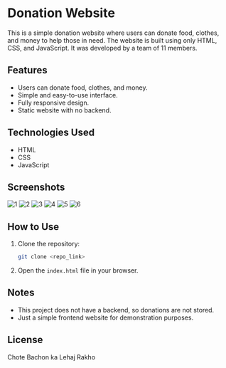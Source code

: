 # Donation Website

This is a simple donation website where users can donate food, clothes, and money to help those in need. The website is built using only HTML, CSS, and JavaScript. It was developed by a team of 11 members.

## Features
- Users can donate food, clothes, and money.
- Simple and easy-to-use interface.
- Fully responsive design.
- Static website with no backend.

## Technologies Used
- HTML
- CSS
- JavaScript

## Screenshots
![1](https://github.com/user-attachments/assets/fd627e59-5289-414c-8f4e-7dfbd77c91b2)
![2](https://github.com/user-attachments/assets/ba2504be-92cd-493a-8bf0-22c6aa9862ac)
![3](https://github.com/user-attachments/assets/fabf5ea9-1d5d-4524-ae6d-593670e9700c)
![4](https://github.com/user-attachments/assets/5f83eed4-e3f0-48f3-a30c-bcde21ebb492)
![5](https://github.com/user-attachments/assets/5886dba6-7521-4693-a1c5-0d22d80a7fcf)
![6](https://github.com/user-attachments/assets/7e52a792-3da5-4611-8cab-5b63eefc433f)


## How to Use
1. Clone the repository:
   ```sh
   git clone <repo_link>
   ```
2. Open the `index.html` file in your browser.

## Notes
- This project does not have a backend, so donations are not stored.
- Just a simple frontend website for demonstration purposes.

## License
Chote Bachon ka Lehaj Rakho
